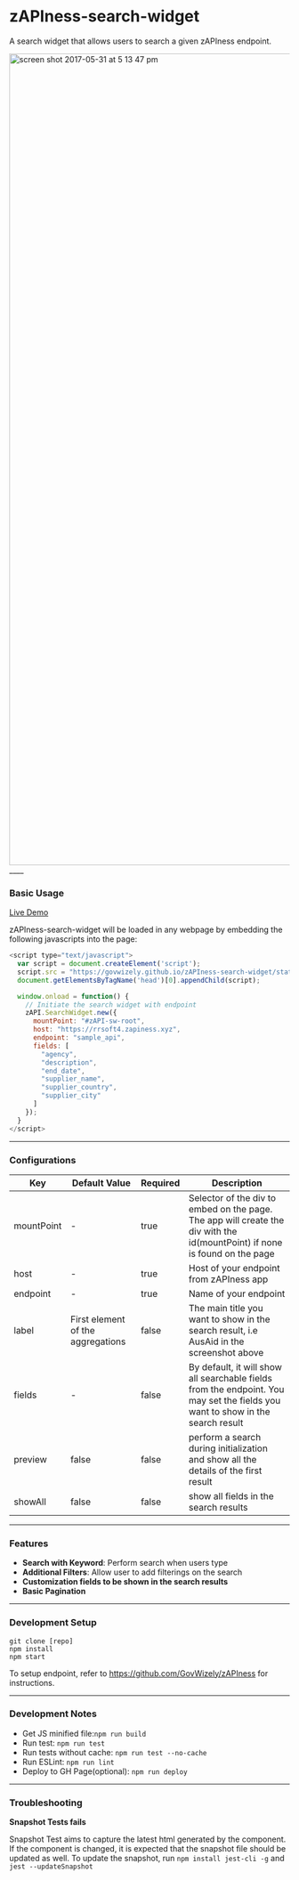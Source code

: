 # zAPIness-search-widget

A search widget that allows users to search a given zAPIness endpoint.

<img width="1459" alt="screen shot 2017-05-31 at 5 13 47 pm" src="https://cloud.githubusercontent.com/assets/21019282/26624795/98a38806-4624-11e7-893f-0fecc4820502.png">
____


### Basic Usage

[Live Demo](https://govwizely.github.io/zAPIness-search-widget)

zAPIness-search-widget will be loaded in any webpage by embedding the following javascripts into the page:

```javascript
<script type="text/javascript">
  var script = document.createElement('script');
  script.src = "https://govwizely.github.io/zAPIness-search-widget/static/js/main.js?v=40c3c744";
  document.getElementsByTagName('head')[0].appendChild(script);

  window.onload = function() {
    // Initiate the search widget with endpoint
    zAPI.SearchWidget.new({
      mountPoint: "#zAPI-sw-root",
      host: "https://rrsoft4.zapiness.xyz",
      endpoint: "sample_api",
      fields: [
        "agency",
        "description",
        "end_date",
        "supplier_name",
        "supplier_country",
        "supplier_city"
      ]
    });
  }
</script>
```

---

### Configurations
|  Key          | Default Value | Required | Description |
| ------------- |-------------| -----|----- |
| mountPoint    |  - | true | Selector of the div to embed on the page. The app will create the div with the id(mountPoint) if none is found on the page |
| host      | -    |   true | Host of your endpoint from zAPIness app  |
| endpoint | -     |   true | Name of your endpoint |
| label | First element of the aggregations |false| The main title you want to show in the search result, i.e AusAid in the screenshot above |
| fields | - | false |By default, it will show all searchable fields from the endpoint. You may set the fields you want to show in the search result|
| preview | false | false| perform a search during initialization and show all the details of the first result|
| showAll | false | false| show all fields in the search results |


---

### Features

* __Search with Keyword__: Perform search when users type
* __Additional Filters__: Allow user to add filterings on the search
* __Customization fields to be shown in the search results__
* __Basic Pagination__

___

### Development Setup

```
git clone [repo]
npm install
npm start
```

To setup endpoint, refer to https://github.com/GovWizely/zAPIness for instructions.
___

### Development Notes

* Get JS minified file:```npm run build```
* Run test: ```npm run test```
* Run tests without cache: ```npm run test --no-cache```
* Run ESLint: ```npm run lint```
* Deploy to GH Page(optional): ```npm run deploy```

___

### Troubleshooting

__Snapshot Tests fails__

Snapshot Test aims to capture the latest html generated by the component. If the component is changed, it is expected that the snapshot file should be updated as well. To update the snapshot, run ```npm install jest-cli -g``` and ```jest --updateSnapshot```
